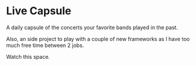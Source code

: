 # Live Capsule

A daily capsule of the concerts your favorite bands played in the past.

Also, an side project to play with a couple of new frameworks as I have too much free time between 2 jobs. 

Watch this space.

